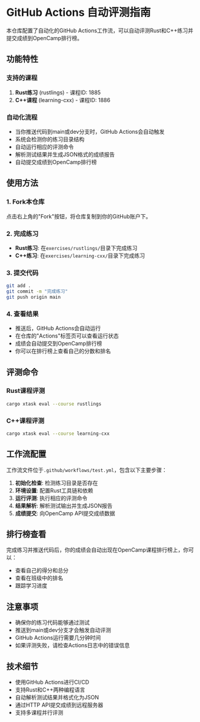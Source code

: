 # GitHub Actions 自动评测指南

本仓库配置了自动化的GitHub Actions工作流，可以自动评测Rust和C++练习并提交成绩到OpenCamp排行榜。

## 功能特性

### 支持的课程
1. **Rust练习** (rustlings) - 课程ID: 1885
2. **C++课程** (learning-cxx) - 课程ID: 1886

### 自动化流程
- 当你推送代码到main或dev分支时，GitHub Actions会自动触发
- 系统会检测你的练习目录结构
- 自动运行相应的评测命令
- 解析测试结果并生成JSON格式的成绩报告
- 自动提交成绩到OpenCamp排行榜

## 使用方法

### 1. Fork本仓库
点击右上角的"Fork"按钮，将仓库复制到你的GitHub账户下。

### 2. 完成练习
- **Rust练习**: 在`exercises/rustlings/`目录下完成练习
- **C++练习**: 在`exercises/learning-cxx/`目录下完成练习

### 3. 提交代码
```bash
git add .
git commit -m "完成练习"
git push origin main
```

### 4. 查看结果
- 推送后，GitHub Actions会自动运行
- 在仓库的"Actions"标签页可以查看运行状态
- 成绩会自动提交到OpenCamp排行榜
- 你可以在排行榜上查看自己的分数和排名

## 评测命令

### Rust课程评测
```bash
cargo xtask eval --course rustlings
```

### C++课程评测
```bash
cargo xtask eval --course learning-cxx
```

## 工作流配置

工作流文件位于`.github/workflows/test.yml`，包含以下主要步骤：

1. **初始化检查**: 检测练习目录是否存在
2. **环境设置**: 配置Rust工具链和依赖
3. **运行评测**: 执行相应的评测命令
4. **结果解析**: 解析测试输出并生成JSON报告
5. **成绩提交**: 向OpenCamp API提交成绩数据

## 排行榜查看

完成练习并推送代码后，你的成绩会自动出现在OpenCamp课程排行榜上，你可以：
- 查看自己的得分和总分
- 查看在班级中的排名
- 跟踪学习进度

## 注意事项

- 确保你的练习代码能够通过测试
- 推送到main或dev分支才会触发自动评测
- GitHub Actions运行需要几分钟时间
- 如果评测失败，请检查Actions日志中的错误信息

## 技术细节

- 使用GitHub Actions进行CI/CD
- 支持Rust和C++两种编程语言
- 自动解析测试结果并格式化为JSON
- 通过HTTP API提交成绩到远程服务器
- 支持多课程并行评测